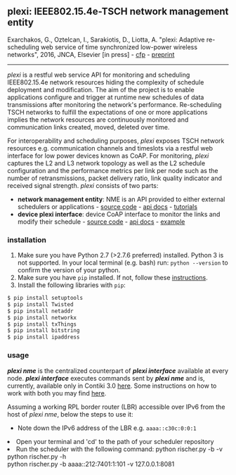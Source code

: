## __plexi__: IEEE802.15.4e-TSCH network management entity

Exarchakos, G., Oztelcan, I., Sarakiotis, D., Liotta, A. "plexi: Adaptive re-scheduling web service of time synchronized low-power wireless networks", 2016, JNCA, Elsevier [in press]  - [cfp](http://www.journals.elsevier.com/journal-of-network-and-computer-applications/call-for-papers/special-issue-on-engineering-future-interoperable-and-open-i) - [preprint](https://george.autonomic-networks.ele.tue.nl/files/plexi.jnca.elsevier.camera.pdf)
***
_plexi_ is a restful web service API for monitoring and scheduling IEEE802.15.4e network resources hiding the complexity of schedule deployment and modification. The aim of the project is to enable applications configure and trigger at runtime new schedules of data transmissions after monitoring the network's performance. Re-scheduling TSCH networks to fulfill the expectations of one or more applications implies the network resources are continuously monitored and communication links created, moved, deleted over time.

For interoperability and scheduling purposes, _plexi_ exposes TSCH network resources e.g. communication channels and timeslots via a restful web interface for low power devices known as CoAP. For monitoring, _plexi_ captures the L2 and L3 network topology as well as the L2 schedule configuration and the performance metrics per link per node such as the number of retransmissions, packet delivery ratio, link quality indicator and received signal strength. _plexi_ consists of two parts:

* **network management entity**: NME is an API provided to either external schedulers or applications - [source code](https://github.com/gexarchakos/plexi) - [api docs](https://george.autonomic-networks.ele.tue.nl/api/plexi/nme") - [tutorials](#)
* **device plexi interface**: device CoAP interface to monitor the links and modify their schedule -  [source code](https://github.com/gexarchakos/contiki/tree/plexi/apps/plexi) - [api docs](https://george.autonomic-networks.ele.tue.nl/api/plexi/node/contiki) - [example](https://github.com/gexarchakos/contiki/tree/plexi/examples/plexi-rpl-tsch)

### installation

1. Make sure you have Python 2.7 (>2.7.6 preferred) installed. Python 3 is not supported. In your local terminal (e.g. bash) run: ```python --version``` to confirm the version of your python.
2. Make sure you have ```pip``` installed. If not, follow these [instructions](https://pip.pypa.io/en/stable/installing/).
3. Install the following libraries with ```pip```:
```Bash
$ pip install setuptools
$ pip install Twisted
$ pip install netaddr
$ pip install networkx
$ pip install txThings
$ pip install bitstring
$ pip install ipaddress
```

### usage

___plexi nme___ is the centralized counterpart of ___plexi interface___ available at every node. ___plexi interface___ executes commands sent by ___plexi nme___ and is, currently, available only in Contiki 3.0 [here](https://github.com/gexarchakos/contiki/tree/plexi/apps/plexi). Some instructions on how to work with both you may find [here](https://george.autonomic-networks.ele.tue.nl/work-with-gitlab-repo/).

Assuming a working RPL border router (LBR) accessible over IPv6 from the host of _plexi nme_, below the steps to use it:
* Note down the IPv6 address of the LBR e.g. ```aaaa::c30c:0:0:1```
<li>Open your terminal and 'cd' to the path of your scheduler repository</li>
<li>Run the scheduler with the following command: python rischer.py -b <IPv6 address of LBR> -v <IPv4:port of visualizer> <br/>
python rischer.py -h <br/>
python rischer.py -b aaaa::212:7401:1:101 -v 127.0.0.1:8081</li>
</ol>
